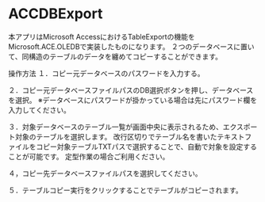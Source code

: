 # ACCDBExport

本アプリはMicrosoft AccessにおけるTableExportの機能をMicrosoft.ACE.OLEDBで実装したものになります。
２つのデータベースに置いて、同構造のテーブルのデータを纏めてコピーすることができます。

操作方法
１．コピー元データベースのパスワードを入力する。

２．コピー元データベースファイルパスのDB選択ボタンを押し、データベースを選択。
※データベースにパスワードが掛かっている場合は先にパスワード欄を入力してください。

３．対象データベースのテーブル一覧が画面中央に表示されるため、エクスポート対象のテーブルを選択します。
改行区切りでテーブル名を書いたテキストファイルをコピー対象テーブルTXTパスで選択することで、自動で対象を設定することが可能です。
定型作業の場合ご利用ください。

４，コピー先データベースファイルパスを選択してください。

５．テーブルコピー実行をクリックすることでテーブルがコピーされます。